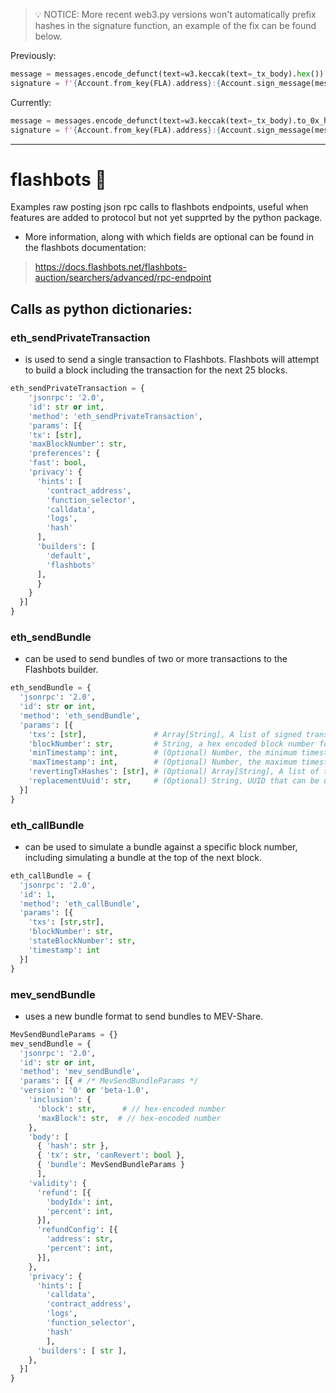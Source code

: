 > :bulb: NOTICE: More recent web3.py versions won't automatically prefix hashes in the signature function, an example of the fix can be found below.

Previously:
```py
message = messages.encode_defunct(text=w3.keccak(text=_tx_body).hex()) 
signature = f'{Account.from_key(FLA).address}:{Account.sign_message(message, FLA).signature.hex()}'
```
Currently:
```py
message = messages.encode_defunct(text=w3.keccak(text=_tx_body).to_0x_hex()) 
signature = f'{Account.from_key(FLA).address}:{Account.sign_message(message, FLA).signature.to_0x_hex()}'
```
---

# flashbots 🤖
Examples raw posting json rpc calls to flashbots endpoints, useful when features are added to protocol but not yet supprted by the python package.

- More information, along with which fields are optional can be found in the flashbots documentation: 
> https://docs.flashbots.net/flashbots-auction/searchers/advanced/rpc-endpoint

## Calls as python dictionaries:

### eth_sendPrivateTransaction 
- is used to send a single transaction to Flashbots. Flashbots will attempt to build a block including the transaction for the next 25 blocks.
```python
eth_sendPrivateTransaction = {
    'jsonrpc': '2.0',   
    'id': str or int,   
    'method': 'eth_sendPrivateTransaction',
    'params': [{
    'tx': [str],
    'maxBlockNumber': str,     
    'preferences': {       
    'fast': bool,       
    'privacy': {            
      'hints': [             
        'contract_address',             
        'function_selector',             
        'calldata',             
        'logs',             
        'hash'         
      ],         
      'builders': [      
        'default',           
        'flashbots'         
      ],       
      }     
    }
  }]
}
```

### eth_sendBundle
- can be used to send bundles of two or more transactions to the Flashbots builder.

```python
eth_sendBundle = {
  'jsonrpc': '2.0',
  'id': str or int,
  'method': 'eth_sendBundle',
  'params': [{
    'txs': [str],               # Array[String], A list of signed transactions to execute in an atomic bundle       
    'blockNumber': str,         # String, a hex encoded block number for which this bundle is valid on       
    'minTimestamp': int,        # (Optional) Number, the minimum timestamp for which this bundle is valid, in seconds since the unix epoch       
    'maxTimestamp': int,        # (Optional) Number, the maximum timestamp for which this bundle is valid, in seconds since the unix epoch       
    'revertingTxHashes': [str], # (Optional) Array[String], A list of tx hashes that are allowed to revert       
    'replacementUuid': str,     # (Optional) String, UUID that can be used to cancel/replace this bundle 
  }]
}
```

### eth_callBundle 
- can be used to simulate a bundle against a specific block number, including simulating a bundle at the top of the next block.
```python
eth_callBundle = {   
  'jsonrpc': '2.0',   
  'id': 1,
  'method': 'eth_callBundle',   
  'params': [{       
    'txs': [str,str],       
    'blockNumber': str,
    'stateBlockNumber': str, 
    'timestamp': int  
  }] 
}
```

### mev_sendBundle
-  uses a new bundle format to send bundles to MEV-Share.
```python
MevSendBundleParams = {}
mev_sendBundle = {
  'jsonrpc': '2.0',
  'id': str or int,
  'method': 'mev_sendBundle',
  'params': [{ # /* MevSendBundleParams */
  'version': '0' or 'beta-1.0',
    'inclusion': {
      'block': str,      # // hex-encoded number
      'maxBlock': str,  # // hex-encoded number
    },
    'body': [
      { 'hash': str },
      { 'tx': str, 'canRevert': bool },
      { 'bundle': MevSendBundleParams }
      ],
    'validity': {
      'refund': [{
        'bodyIdx': int,
        'percent': int,
      }],
      'refundConfig': [{
        'address': str,
        'percent': int,
      }],
    },
    'privacy': {
      'hints': [
        'calldata',
        'contract_address',
        'logs',
        'function_selector',
        'hash'
        ],
      'builders': [ str ],
    },
  }]
}   
```
